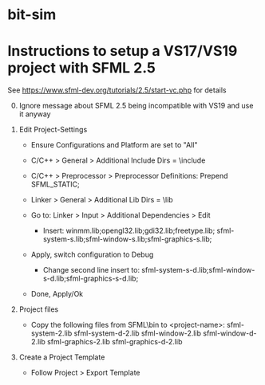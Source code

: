 # bit-sim


# Instructions to setup a VS17/VS19 project with SFML 2.5
See https://www.sfml-dev.org/tutorials/2.5/start-vc.php for details

0. Ignore message about SFML 2.5 being incompatible with VS19 and use it anyway

1. Edit Project-Settings
    - Ensure Configurations and Platform are set to "All"
    - C/C++ > General > Additional Include Dirs = <install-dir>\include
    - C/C++ > Preprocessor > Preprocessor Definitions: Prepend SFML_STATIC;
    - Linker > General > Additional Lib Dirs = <install-dir>\lib

    - Go to: Linker > Input > Additional Dependencies > Edit 
        - Insert: 
            winmm.lib;opengl32.lib;gdi32.lib;freetype.lib;
            sfml-system-s.lib;sfml-window-s.lib;sfml-graphics-s.lib;
    - Apply, switch configuration to Debug
        - Change second line insert to: 
            sfml-system-s-d.lib;sfml-window-s-d.lib;sfml-graphics-s-d.lib;

    - Done, Apply/Ok

2. Project files
    - Copy the following files from SFML\bin to <project-root>\<project-name>:
        sfml-system-2.lib
        sfml-system-d-2.lib
        sfml-window-2.lib
        sfml-window-d-2.lib
        sfml-graphics-2.lib
        sfml-graphics-d-2.lib

3. Create a Project Template
    - Follow Project > Export Template
